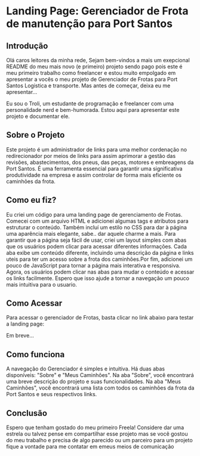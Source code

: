 # Landing Page: Gerenciador de Frota de manutenção para Port Santos

## Introdução
Olá caros leitores da minha rede, Sejam bem-vindos a mais um exepcional README do meu mais novo (e primeiro) projeto sendo pago pois este é meu primeiro trabalho como freelancer e estou muito empolgado em apresentar a vocês o meu projeto de Gerenciador de Frotas para Port Santos Logistica e transporte. Mas antes de começar, deixa eu me apresentar...

Eu sou o Troli, um estudante de programação e freelancer com uma personalidade nerd e bem-humorada. Estou aqui para apresentar este projeto e documentar ele.

## Sobre o Projeto
Este projeto é um administrador de links para uma melhor  cordenação no redirecionador por meios de links para assim aprimorar a gestão das revisões, abastecimentos, dos pneus, das peças, motores e embreagens da Port Santos. É uma ferramenta essencial para garantir uma significativa produtividade na empresa e assim controlar de forma mais eficiente os caminhões da frota.


## Como eu fiz?
Eu criei um código para uma landing page de gerenciamento de Frotas. Comecei com um arquivo HTML e adicionei algumas tags e atributos para estruturar o conteúdo. Também incluí um estilo no CSS para dar à página uma aparência mais elegante, sabe.. dar aquele charme a mais. Para garantir que a página seja fácil de usar, criei um layout simples com abas que os usuários podem clicar para acessar diferentes informações. Cada aba exibe um conteúdo diferente, incluindo uma descrição da página e links uteis para ter um acesso sobre a frota dos caminhões.Por fim, adicionei um pouco de JavaScript para tornar a página mais interativa e responsiva. Agora, os usuários podem clicar nas abas para mudar o conteúdo e acessar os links facilmente. Espero que isso ajude a tornar a navegação um pouco mais intuitiva para o usuario.


## Como Acessar
Para acessar o gerenciador de Frotas, basta clicar no link abaixo para testar a landing page:

Em breve...

## Como funciona
A navegação do Gerenciador é simples e intuitiva. Há duas abas disponíveis: "Sobre" e "Meus Caminhões". Na aba "Sobre", você encontrará uma breve descrição do projeto e suas funcionalidades. Na aba "Meus Caminhões", você encontrará uma lista com todos os caminhões da frota da Port Santos e seus respectivos links.

## Conclusão
Espero que tenham gostado do meu primeiro Freela! Considere dar uma estrela ou talvez pense em compartilhar esse projeto mas se você gostou do meu trabalho e precisa de algo parecido ou um parceiro para um projeto fique a vontade para me contatar em emeus meios de comunicação